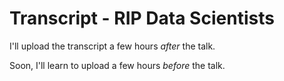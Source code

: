 # Transcript - RIP Data Scientists

I'll upload the transcript a few hours _after_ the talk.

Soon, I'll learn to upload a few hours _before_ the talk.
